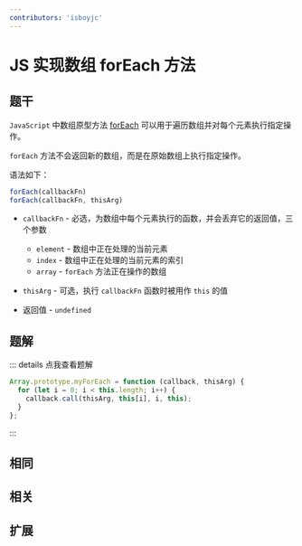 ```yaml
---
contributors: 'isboyjc'
---
```


# JS 实现数组 forEach 方法


## 题干

`JavaScript` 中数组原型方法 [forEach](https://developer.mozilla.org/zh-CN/docs/Web/JavaScript/Reference/Global_Objects/Array/forEach) 可以用于遍历数组并对每个元素执行指定操作。

`forEach` 方法不会返回新的数组，而是在原始数组上执行指定操作。

语法如下：

```js
forEach(callbackFn)
forEach(callbackFn, thisArg)
```

- `callbackFn` -   必选，为数组中每个元素执行的函数，并会丢弃它的返回值，三个参数
  - `element` -    数组中正在处理的当前元素
  - `index` -      数组中正在处理的当前元素的索引
  - `array` -      `forEach` 方法正在操作的数组

- `thisArg` -      可选，执行 `callbackFn` 函数时被用作 `this` 的值

- 返回值 -       `undefined`




## 题解

::: details 点我查看题解

```js
Array.prototype.myForEach = function (callback, thisArg) {
  for (let i = 0; i < this.length; i++) {
    callback.call(thisArg, this[i], i, this);
  }
};
```

:::



## 相同


## 相关


## 扩展

